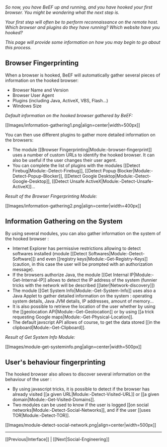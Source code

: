 _So now, you have BeEF up and running, and you have hooked your first browser. You might be wondering what the next step is._

_Your first step will often be to perform reconnaissance on the remote host. Which browser and plugins do they have running? Which website have you hooked?_

_This page will provide some information on how you may begin to go about this process._

## Browser Fingerprinting

When a browser is hooked, BeEF will automatically gather several pieces of information on the hooked browser:

* Browser Name and Version
* Browser User Agent
* Plugins (including Java, ActiveX, VBS, Flash...)
* Windows Size

_Default information on the hooked browser gathered by BeEF:_

[[Images/information-gathering1.png|align=center|width=500px]]

You can then use different plugins to gather more detailed information on the browsers:
* The module [[Browser Fingerprinting|Module:-browser-fingerprint]] uses a number of custom URLs to identify the hooked browser. It can also be useful if the user changes their user agent.
* You can complete the list of plugins with the modules [[Detect Firebug|Module:-Detect-Firebug]], [[Detect Popup Blocker|Module:-Detect-Popup-Blocker]], [[Detect Google Desktop|Module:-Detect-Google-Desktop]], [[Detect Unsafe ActiveX|Module:-Detect-Unsafe-ActiveX]]...

_Result of the Browser Fingerprinting Module:_

[[Images/information-gathering2.png|align=center|width=400px]]

## Information Gathering on the System

By using several modules, you can also gather information on the system of the hooked browser :
* Internet Explorer has permissive restrictions allowing to detect softwares installed (module [[Detect Softwares|Module:-Detect-Software]]) and even [[registry keys|Module:-Get-Registry-Keys]] (caution, in this case the user will be prompted with an authorization message).
* If the browsers authorize Java, the module [[Get Internal IP|Module:-Get-Internal-IP]] allows to detect the IP address of the system (funnier tricks with the network will be described [[later|Network-discovery]])
* The module [[Get System Info|Module:-Get-System-Info]] uses also a Java Applet to gather detailed information on the system : operating system details, Java JVM details, IP addresses, amount of memory...
* It is also possible to retrieve the location of the user whether by using the [[geolocation API|Module:-Get-Geolocation]] or by using [[a trick requesting Google maps|Module:-Get-Physical-Location]].
* The default javscript API allows of course, to get the data stored [[in the clipboard|Module:-Get-Clipboard]].

_Result of Get System Info Module:_

[[Images/module-get-systeminfo.png|align=center|width=500px]]


## User's behaviour fingerprinting

The hooked browser also allows to discover several information on the behaviour of the user :
* By using javascript tricks, it is possible to detect if the browser has already visited [[a given URL|Module:-Detect-Visited-URL]] or [[a given domain|Module:-Get-Visited-Domains]].
* Two modules can be used to know if the user is logged [[on social networks|Module:-Detect-Social-Networks]], and if the user [[uses TOR|Module:-Detect-TOR]].

[[Images/module-detect-social-network.png|align=center|width=500px]]

***
[[Previous|Interface]] | [[Next|Social-Engineering]]
